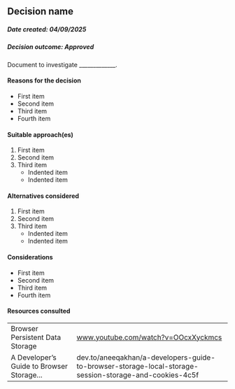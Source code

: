 ## Decision name
##### Date created: 04/09/2025
##### Decision outcome: Approved

Document to investigate _____________.

#### Reasons for the decision
- First item
- Second item
- Third item
- Fourth item

#### Suitable approach(es)
1. First item
2. Second item
3. Third item
    - Indented item
    - Indented item

#### Alternatives considered
1. First item
2. Second item
3. Third item
    - Indented item
    - Indented item

#### Considerations
- First item
- Second item
- Third item
- Fourth item

#### Resources consulted
|                                           |                                                                                                        |
|-------------------------------------------|--------------------------------------------------------------------------------------------------------|
| Browser Persistent Data Storage           | www.youtube.com/watch?v=OOcxXyckmcs                                                                    |
| A Developer’s Guide to Browser Storage... | dev.to/aneeqakhan/a-developers-guide-to-browser-storage-local-storage-session-storage-and-cookies-4c5f |